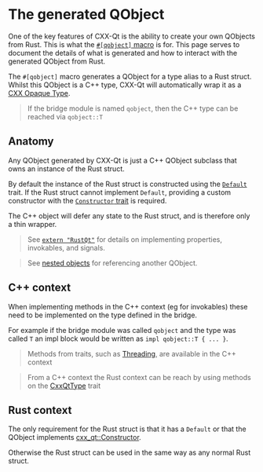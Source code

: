 <!--
SPDX-FileCopyrightText: 2022 Klarälvdalens Datakonsult AB, a KDAB Group company <info@kdab.com>
SPDX-FileContributor: Andrew Hayzen <andrew.hayzen@kdab.com>

SPDX-License-Identifier: MIT OR Apache-2.0
-->

# The generated QObject

One of the key features of CXX-Qt is the ability to create your own QObjects from Rust.
This is what the [`#[qobject]` macro](../bridge/extern_rustqt.md#qobjects) is for.
This page serves to document the details of what is generated and how to interact with the generated QObject from Rust.

The `#[qobject]` macro generates a QObject for a type alias to a Rust struct.
Whilst this QObject is a C++ type, CXX-Qt will automatically wrap it as a [CXX Opaque Type](https://cxx.rs/extern-c++.html#opaque-c-types).

> If the bridge module is named `qobject`, then the C++ type can be reached via `qobject::T`

## Anatomy

Any QObject generated by CXX-Qt is just a C++ QObject subclass that owns an instance of the Rust struct.

By default the instance of the Rust struct is constructed using the [`Default`](https://doc.rust-lang.org/std/default/trait.Default.html) trait.
If the Rust struct cannot implement `Default`, providing a custom constructor with the [`Constructor` trait](https://docs.rs/cxx-qt/latest/cxx_qt/trait.Constructor.html) is required.

The C++ object will defer any state to the Rust struct, and is therefore only a thin wrapper.

> See [`extern "RustQt"`](../bridge/extern_rustqt.md) for details on implementing properties, invokables, and signals.

> See [nested objects](./nested_objects.md) for referencing another QObject.

## C++ context

When implementing methods in the C++ context (eg for invokables) these need to be implemented on the type defined in the bridge.

For example if the bridge module was called `qobject` and the type was called `T` an impl block would be written as `impl qobject::T { ... }`.

> Methods from traits, such as [Threading](https://docs.rs/cxx-qt/latest/cxx_qt/trait.Threading.html), are available in the C++ context

> From a C++ context the Rust context can be reach by using methods on the [CxxQtType](https://docs.rs/cxx-qt/latest/cxx_qt/trait.CxxQtType.html) trait

## Rust context

The only requirement for the Rust struct is that it has a `Default` or that the QObject implements [cxx_qt::Constructor](https://docs.rs/cxx-qt/latest/cxx_qt/trait.Constructor.html).

Otherwise the Rust struct can be used in the same way as any normal Rust struct.
